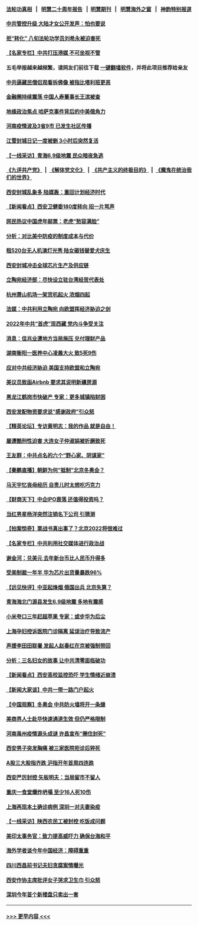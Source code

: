 #### [法轮功真相](https://github.com/gfw-breaker/truth/blob/master/README.md?t=0) &nbsp;&nbsp;|&nbsp;&nbsp; [明慧二十周年报告](https://github.com/gfw-breaker/mh-reports/blob/master/README.md?t=0) &nbsp;&nbsp;|&nbsp;&nbsp;[明慧期刊](https://github.com/gfw-breaker/mh-qikan) &nbsp;&nbsp;|&nbsp;&nbsp; [明慧海外之窗](https://github.com/gfw-breaker/mh-news/blob/master/README.md?t=0) &nbsp;&nbsp;|&nbsp;&nbsp; [神韵特别报道](https://github.com/gfw-breaker/mh-news/blob/master/shenyun.md?t=0)
#### [中共管控升级 大陆才女公开发声：怕也要说](../pages/nsc413/n13490775.md?t=01090401) 
#### [拒“转化” 八旬法轮功学员刘希永被迫害死](../pages/nsc413/n13488696.md?t=01090401) 
#### [【名家专栏】中共打压港媒 不可坐视不管](../pages/nsc413/n13490471.md?t=01090401) 
#### 五毛举报越来越频繁，请网友们前往下载 [一键翻墙软件](https://github.com/gfw-breaker/ssr-accounts)，并将此项目推荐给亲友
#### [中共逼藏民僧侣观看拆佛像 被指比塔利班更恶](../pages/nsc413/n13490309.md?t=01090401) 
#### [金融圈持续震荡 中国人寿董事长王滨被查](../pages/nsc413/n13490374.md?t=01090401) 
#### [地缘政治焦点 哈萨克事件背后的中美俄角力](../pages/nsc413/n13489542.md?t=01090401) 
#### [河南疫情波及3省9市 已发生社区传播](../pages/nsc413/n13490248.md?t=01090401) 
#### [江雪封城日记一度被删 3小时后突然复活](../pages/nsc413/n13490231.md?t=01090401) 
#### [【一线采访】青海6.9级地震 民众暗夜急逃](../pages/nsc413/n13490134.md?t=01090401) 
#### [《九评共产党》](https://github.com/begood0513/9ping.md/blob/master/README.md) &nbsp;|&nbsp; [《解体党文化》](../../../../jtdwh.md/blob/master/README.md)  &nbsp;|&nbsp; [《共产主义的终极目的》](../../../../gczydzjmd.md/blob/master/README.md) &nbsp;|&nbsp; [《魔鬼在统治我们的世界》](../../../../mgztzwmdsj.md/blob/master/README.md) 
#### [西安封城乱象多 陆媒轰：重回计划经济时代](../pages/nsc413/n13490014.md?t=01090401) 
#### [【新闻看点】西安卫健委180度转向 招一片骂声](../pages/nsc413/n13489301.md?t=01090401) 
#### [网民热议中国虎年邮票：老虎“愁容满脸”](../pages/nsc413/n13490121.md?t=01090401) 
#### [分析：对比美中防疫的制度成本与代价](../pages/nsc413/n13490074.md?t=01090401) 
#### [租520台无人机演灯光秀 陆女砸钱替爱犬庆生](../pages/nsc413/n13490016.md?t=01090401) 
#### [西安封城冲击全球芯片生产及供应链](../pages/nsc413/n13489693.md?t=01090401) 
#### [立陶宛经济部：尽快设立驻台湾经贸代表处](../pages/nsc413/n13489976.md?t=01090401) 
#### [杭州萧山机场一架货机起火 浓烟四起](../pages/nsc413/n13489930.md?t=01090401) 
#### [法媒：中共利用立陶宛 向欧盟挥经济胁迫之剑](../pages/nsc413/n13489685.md?t=01090401) 
#### [2022年中共“首虎”现西藏 党内斗争受关注](../pages/nsc413/n13489866.md?t=01090401) 
#### [消息：佳兆业遭地方当局施压 兑付理财产品](../pages/nsc413/n13489529.md?t=01090401) 
#### [湖南衡阳一医养中心凌晨大火 致5死9伤](../pages/nsc413/n13489695.md?t=01090401) 
#### [应对中共经济胁迫 美国支持欧盟和立陶宛](../pages/nsc413/n13489510.md?t=01090401) 
#### [美议员致函Airbnb 要求其说明新疆房源](../pages/nsc413/n13489654.md?t=01090401) 
#### [黑龙江鹤岗市快破产 专家：更多城镇陷财困](../pages/nsc413/n13489436.md?t=01090401) 
#### [西安发配物资要求说“感谢政府”引众怒](../pages/nsc413/n13489631.md?t=01090401) 
#### [【精英论坛】专访黄明志：我的作品 就是自由！](../pages/nsc413/n13489403.md?t=01090401) 
#### [屡遭酷刑性迫害 大连女子仲淑娟被折磨致死](../pages/nsc413/n13485930.md?t=01090401) 
#### [王友群：中共点名的六个“野心家、阴谋家”](../pages/nsc413/n13489448.md?t=01090401) 
#### [【秦鹏直播】朝鲜为何“抵制”北京冬奥会？](../pages/nsc413/n13489421.md?t=01090401) 
#### [马天宇忆丧母经历 自责儿时太想吃巧克力](../pages/nsc413/n13489144.md?t=01090401) 
#### [【财商天下】中企IPO衰落 还值得投资吗？](../pages/nsc413/n13489109.md?t=01090401) 
#### [当红男星杨洋突然注销名下公司 引猜测](../pages/nsc413/n13489324.md?t=01090401) 
#### [【拍案惊奇】栗战书真出事了？北京2022将很难过](../pages/nsc413/n13488862.md?t=01090401) 
#### [【名家专栏】中共利用社交媒体进行政治战](../pages/nsc413/n13488559.md?t=01090401) 
#### [谢金河：兑美元 去年新台币比人民币升得多](../pages/nsc413/n13489081.md?t=01090401) 
#### [受美制裁一年半 华为芯片出货量暴跌96%](../pages/nsc413/n13489306.md?t=01090401) 
#### [【远见快评】中亚起烽烟 俄国出兵 北京失算？](../pages/nsc413/n13489383.md?t=01090401) 
#### [青海海北门源县发生6.9级地震 多地有震感](../pages/nsc413/n13489172.md?t=01090401) 
#### [小米夸口三年赶超苹果 专家：或步华为后尘](../pages/nsc413/n13489248.md?t=01090401) 
#### [上海孕妇控诉医院门诊隔离 延误治疗导致流产](../pages/nsc413/n13489183.md?t=01090401) 
#### [声援李田田联署 发起人赵春红在京被强制带回](../pages/nsc413/n13488967.md?t=01090401) 
#### [分析：三名妇女的故事 让中共清零面临破功](../pages/nsc413/n13488945.md?t=01090401) 
#### [【新闻看点】西安高校监控恐吓 学生情绪近崩溃](../pages/nsc413/n13487032.md?t=01090401) 
#### [【新闻大家谈】中共一带一路门户起火](../pages/nsc413/n13488835.md?t=01090401) 
#### [【中国观察】冬奥会 中共防火墙将开一条缝](../pages/nsc413/n13488272.md?t=01090401) 
#### [美商界人士赴华快速通道生效 但仍严格限制](../pages/nsc413/n13488594.md?t=01090401) 
#### [河南禹州疫情源头成谜 许昌宣布“圈住封死”](../pages/nsc413/n13488401.md?t=01090401) 
#### [西安男子突发胸痛 被三家医院拒诊后猝死](../pages/nsc413/n13487460.md?t=01090401) 
#### [A股三大股指齐跌 沪指开年首周四连跌](../pages/nsc413/n13488108.md?t=01090401) 
#### [西安严厉封控 矢板明夫：当局留市不留人](../pages/nsc413/n13488340.md?t=01090401) 
#### [重庆一食堂爆炸坍塌 至少16人死10伤](../pages/nsc413/n13488139.md?t=01090401) 
#### [上海再现本土确诊病例 深圳一对夫妻染疫](../pages/nsc413/n13488102.md?t=01090401) 
#### [【一线采访】陕西农民工被封控 吃饭成问题](../pages/nsc413/n13488085.md?t=01090401) 
#### [美印太事务官：致力提高威吓力 确保台海和平](../pages/nsc413/n13487904.md?t=01090401) 
#### [海外学者谈今年中国经济：障碍重重](../pages/nsc413/n13487967.md?t=01090401) 
#### [四川西昌前书记夫妇贪腐案情曝光](../pages/nsc413/n13488038.md?t=01090401) 
#### [西安作协主席批评女子哭求卫生巾 引众怒](../pages/nsc413/n13487856.md?t=01090401) 
#### [深圳今年首个新楼盘只卖出一套](../pages/nsc413/n13487546.md?t=01090401) 

----
#### [ >>> 更早内容 <<< ](../indexes/nsc413-earlier.md)

